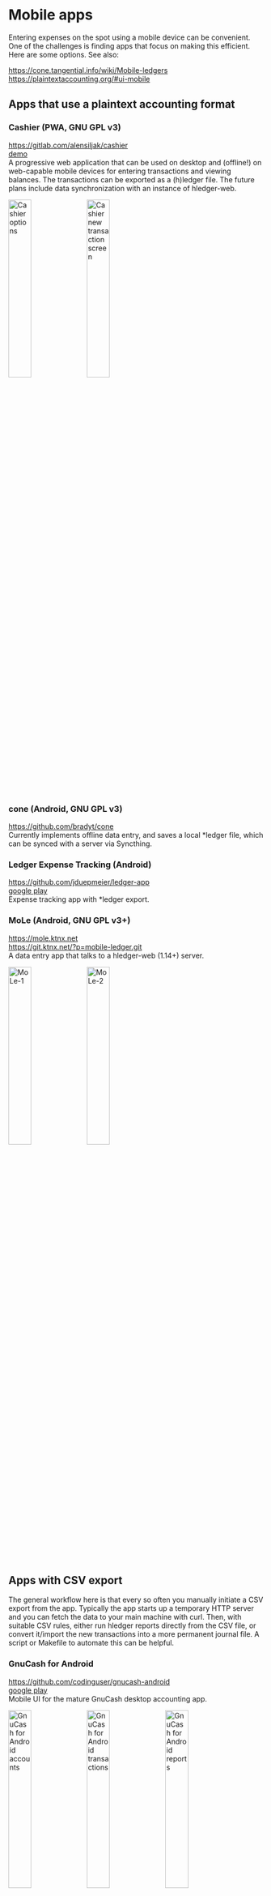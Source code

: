 # Mobile apps

<div class=pagetoc>

<!-- toc -->
</div>

Entering expenses on the spot using a mobile device can be convenient. 
One of the challenges is finding apps that focus on making this efficient. 
Here are some options. See also:

<!-- not a list, to avoid sphinx TOC bug -->
<https://cone.tangential.info/wiki/Mobile-ledgers>\
<https://plaintextaccounting.org/#ui-mobile>


## Apps that use a plaintext accounting format


### Cashier (PWA, GNU GPL v3)

<https://gitlab.com/alensiljak/cashier>\
[demo](https://cashier.alensiljak.eu.org)\
A progressive web application that can be used on desktop and
(offline!) on web-capable mobile devices for entering transactions
and viewing balances.
The transactions can be exported as a (h)ledger file. 
The future plans include data synchronization with an instance of hledger-web.

<img src="https://i.imgur.com/NdaUPtM.png" alt="Cashier options" width="30%" />
<img src="https://i.imgur.com/NMmmde3.png" alt="Cashier new transaction screen" width="30%" />


### cone (Android, GNU GPL v3)

<https://github.com/bradyt/cone>\
Currently implements offline data entry, 
and saves a local *ledger file,
which can be synced with a server via Syncthing.


### Ledger Expense Tracking (Android)

<https://github.com/jduepmeier/ledger-app>\
[google play](https://play.google.com/store/apps/details?id=com.mpease.ledger)\
Expense tracking app with *ledger export.


### MoLe (Android, GNU GPL v3+)

<https://mole.ktnx.net>\
<https://git.ktnx.net/?p=mobile-ledger.git>\
A data entry app that talks to a hledger-web (1.14+) server.

<img src="https://camo.githubusercontent.com/7b3e91a4eca44a63091fb4dd3c969aa66bff9ded/68747470733a2f2f692e696d6775722e636f6d2f4455556c7632482e706e67" alt="MoLe-1" data-canonical-src="https://i.imgur.com/DUUlv2H.png" width="30%">
<img src="https://camo.githubusercontent.com/e38a7d08970fd0c024b52b28b26454761c705a9b/68747470733a2f2f692e696d6775722e636f6d2f514e363678704a2e706e67" alt="MoLe-2" data-canonical-src="https://i.imgur.com/QN66xpJ.png" width="30%">



## Apps with CSV export

The general workflow here is that every so often you manually initiate a CSV export from the app.
Typically the app starts up a temporary HTTP server and you can fetch the data to your main machine with curl.
Then, with suitable CSV rules, either run hledger reports directly from the CSV file,
or convert it/import the new transactions into a more permanent journal file.
A script or Makefile to automate this can be helpful.


### GnuCash for Android

<https://github.com/codinguser/gnucash-android>\
[google play](https://play.google.com/store/apps/details?id=org.gnucash.android)\
Mobile UI for the mature GnuCash desktop accounting app.

<img src="https://lh3.googleusercontent.com/a3iiOacFjYfVIWuvfZ9mCgOgrlXwsFR_dsJEVfAXA6i1DaXWBCePrANMDQ-pdQQmaQ=w1280-h815" alt="GnuCash for Android accounts" width="30%" />
<img src="https://lh3.googleusercontent.com/du--h97sS01pb1w4vy05hvbCJWJinEqhNFtqn9g6NG94qch1Wd3d-2jTxVdBlrP1etQ=w1280-h815" alt="GnuCash for Android transactions" width="30%" />
<img src="https://lh3.googleusercontent.com/dobjDMrp2shRT6pc_UHxnQUhUdsG66XBKtadb71nLXkuJfbvca6MWUm4dC8KimnspA=w1280-h815" alt="GnuCash for Android reports" width="30%" />

### Eternity (IOS)

<http://www.komorian.com/eternity.html>\
Excellent time tracking app.
These [CSV rules](https://github.com/simonmichael/hledger/blob/master/examples/csv/eternity.csv.rules)
can be used to convert its CSV export to *ledger format.


### XpenseTracker, BizXpenseTracker (IOS)

<http://www.silverwaresoftware.com/XpenseTracker.html>\
Comprehensive and serviceable money & time tracking apps.
[CSV rules](https://github.com/simonmichael/hledger/blob/master/examples/csv/xpensetracker.csv.rules),
[Makefile](https://gist.github.com/simonmichael/06eed26bcc85c76d1604373418bc6c58)



## Apps with other ways to export


### Money Manager Ex for Android (Android, GNU GPL v3)

<http://android.moneymanagerex.org>,
<https://github.com/moneymanagerex/android-money-manager-ex>\
Android port of the [Money Manager Ex](https://www.moneymanagerex.org) cross platform finance application.
The [MoneyManagerExLib](https://gitlab.com/alensiljak/moneymanagerexlib) python library can be used to convert its db to *ledger format.


### MyExpenses (Android, GNU GPL v3+)

<http://www.myexpenses.mobi>,
<https://github.com/mtotschnig/MyExpenses>\
GPL personal finance manager for Android.
The <https://github.com/ony/ledger-myexpenses> tool converts its exported sqlite db to *ledger format.

